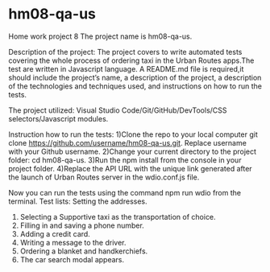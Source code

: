 # hm08-qa-us
Home work project 8
The project name is hm08-qa-us.

Description of the project: The project covers to write automated tests covering the whole process of ordering taxi in the Urban Routes apps.The test are written in Javascript language. A README.md file is required,it should include the project’s name, a description of the project, a description of the technologies and techniques used, and instructions on how to run the tests. 

The project utilized: Visual Studio Code/Git/GitHub/DevTools/CSS selectors/Javascript modules.

Instruction how to run the tests: 1)Clone the repo to your local computer git clone https://github.com/username/hm08-qa-us.git. Replace username with your Github username. 2)Change your current directory to the project folder: cd hm08-qa-us. 3)Run the npm install from the console in your project folder. 4)Replace the API URL with the unique link generated after the launch of Urban Routes server in the wdio.conf.js file.

Now you can run the tests using the command npm run wdio from the terminal.
Test lists:
Setting the addresses.
1. Selecting a Supportive taxi as the transportation of choice.
2. Filling in and saving a phone number.
3. Adding a credit card.
4. Writing a message to the driver.
5. Ordering a blanket and handkerchiefs.
6. The car search modal appears.
